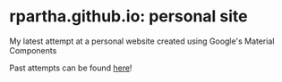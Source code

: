 # rpartha.github.io: personal site

My latest attempt at a personal website created using Google's Material Components

Past attempts can be found <a href = "https://github.com/rpartha/website-old">here</a>!
